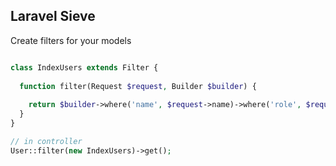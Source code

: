 ## Laravel Sieve

Create filters for your models
```php

class IndexUsers extends Filter {
  
  function filter(Request $request, Builder $builder) {
  
    return $builder->where('name', $request->name)->where('role', $request->role);
  }
}

// in controller
User::filter(new IndexUsers)->get();

```
